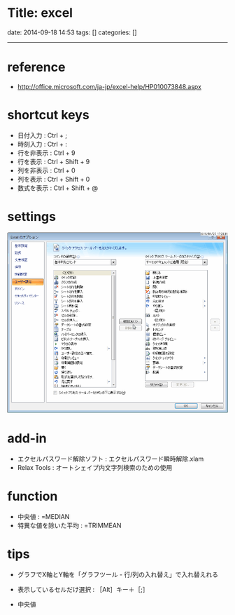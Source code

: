 Title: excel
==========
date: 2014-09-18 14:53
tags: []
categories: []
- - -
# reference
* <http://office.microsoft.com/ja-jp/excel-help/HP010073848.aspx>

# shortcut keys
* 日付入力
: Ctrl + ;
* 時刻入力
: Ctrl + :
* 行を非表示
: Ctrl + 9
* 行を表示
: Ctrl + Shift + 9
* 列を非表示
: Ctrl + 0
* 列を表示
: Ctrl + Shift + 0
* 数式を表示
: Ctrl + Shift + @

# settings
![クイックアクセスツールバー](./images/20150127_172821_WinShot.png)

# add-in
* エクセルパスワード解除ソフト : エクセルパスワード瞬時解除.xlam
* Relax Tools                  : オートシェイプ内文字列検索のための使用

# function
* 中央値 :
=MEDIAN
* 特異な値を除いた平均 :
=TRIMMEAN

# tips
* グラフでX軸とY軸を「グラフツール - 行/列の入れ替え」で入れ替えれる
* 表示しているセルだけ選択
: ［Alt］キー＋［;］

* 中央値
